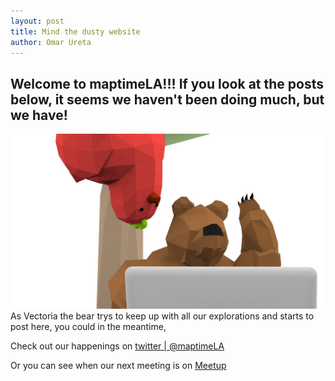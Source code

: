 ```yaml
---
layout: post
title: Mind the dusty website
author: Omar Ureta
---
```


## Welcome to maptimeLA!!! If you look at the posts below, it seems we haven't been doing much, but we have!

![](https://github.com/maptimeLA/maptimela.github.io/blob/master/img/CknHTWpUgAA2c7e.jpg?raw=true)
As Vectoria the bear trys to keep up with all our explorations and starts to post here, you could in the meantime,

Check out our happenings on [twitter | @maptimeLA](https://twitter.com/MAPTIMELA)

Or you can see when our next meeting is on [Meetup](https://www.meetup.com/maptimela/)
